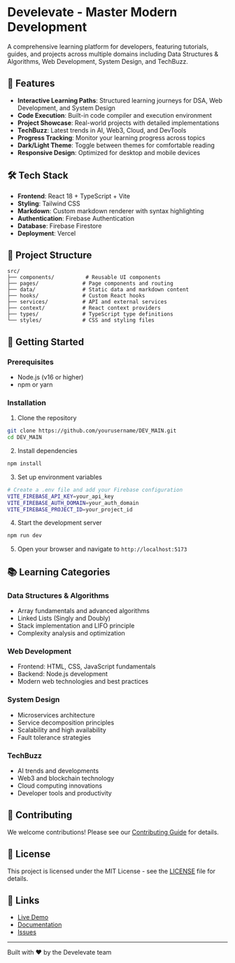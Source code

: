 # Develevate - Master Modern Development

A comprehensive learning platform for developers, featuring tutorials, guides, and projects across multiple domains including Data Structures & Algorithms, Web Development, System Design, and TechBuzz.

## 🚀 Features

- **Interactive Learning Paths**: Structured learning journeys for DSA, Web Development, and System Design
- **Code Execution**: Built-in code compiler and execution environment
- **Project Showcase**: Real-world projects with detailed implementations
- **TechBuzz**: Latest trends in AI, Web3, Cloud, and DevTools
- **Progress Tracking**: Monitor your learning progress across topics
- **Dark/Light Theme**: Toggle between themes for comfortable reading
- **Responsive Design**: Optimized for desktop and mobile devices

## 🛠️ Tech Stack

- **Frontend**: React 18 + TypeScript + Vite
- **Styling**: Tailwind CSS
- **Markdown**: Custom markdown renderer with syntax highlighting
- **Authentication**: Firebase Authentication
- **Database**: Firebase Firestore
- **Deployment**: Vercel

## 📁 Project Structure

```
src/
├── components/          # Reusable UI components
├── pages/              # Page components and routing
├── data/               # Static data and markdown content
├── hooks/              # Custom React hooks
├── services/           # API and external services
├── context/            # React context providers
├── types/              # TypeScript type definitions
└── styles/             # CSS and styling files
```

## 🚀 Getting Started

### Prerequisites

- Node.js (v16 or higher)
- npm or yarn

### Installation

1. Clone the repository
```bash
git clone https://github.com/yourusername/DEV_MAIN.git
cd DEV_MAIN
```

2. Install dependencies
```bash
npm install
```

3. Set up environment variables
```bash
# Create a .env file and add your Firebase configuration
VITE_FIREBASE_API_KEY=your_api_key
VITE_FIREBASE_AUTH_DOMAIN=your_auth_domain
VITE_FIREBASE_PROJECT_ID=your_project_id
```

4. Start the development server
```bash
npm run dev
```

5. Open your browser and navigate to `http://localhost:5173`

## 📚 Learning Categories

### Data Structures & Algorithms
- Array fundamentals and advanced algorithms
- Linked Lists (Singly and Doubly)
- Stack implementation and LIFO principle
- Complexity analysis and optimization

### Web Development
- Frontend: HTML, CSS, JavaScript fundamentals
- Backend: Node.js development
- Modern web technologies and best practices

### System Design
- Microservices architecture
- Service decomposition principles
- Scalability and high availability
- Fault tolerance strategies

### TechBuzz
- AI trends and developments
- Web3 and blockchain technology
- Cloud computing innovations
- Developer tools and productivity

## 🤝 Contributing

We welcome contributions! Please see our [Contributing Guide](CONTRIBUTING.md) for details.

## 📄 License

This project is licensed under the MIT License - see the [LICENSE](LICENSE) file for details.

## 🔗 Links

- [Live Demo](https://your-demo-link.com)
- [Documentation](https://your-docs-link.com)
- [Issues](https://github.com/yourusername/DEV_MAIN/issues)

---

Built with ❤️ by the Develevate team
